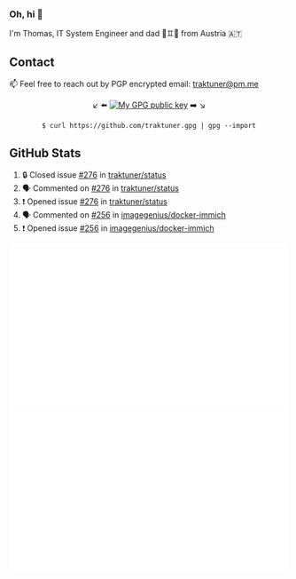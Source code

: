 ### Oh, hi 👋

I'm Thomas, IT System Engineer and dad 👶♊️👶 from Austria 🇦🇹

<!--
**traktuner/traktuner** is a ✨ _special_ ✨ repository because its `README.md` (this file) appears on your GitHub profile.

Here are some ideas to get you started:

- 🔭 I’m currently working on ...
- 🌱 I’m currently learning ...
- 👯 I’m looking to collaborate on ...
- 🤔 I’m looking for help with ...
- 💬 Ask me about ...
- 📫 How to reach me: ...
- 😄 Pronouns: ...
- ⚡ Fun fact: ...
-->

## Contact
📫 Feel free to reach out by PGP encrypted email:
traktuner@pm.me

<div align="center" markdown="1">

↙️ ⬅️ [![My GPG public key](https://img.shields.io/badge/PGP%20public%20key-6D4AFF?style=for-the-badge)](https://github.com/traktuner.gpg) ➡️ ↘️

```shell
$ curl https://github.com/traktuner.gpg | gpg --import
```

</div>

## GitHub Stats
<!--START_SECTION:activity-->
1. 🔒 Closed issue [#276](https://github.com/traktuner/status/issues/276) in [traktuner/status](https://github.com/traktuner/status)
2. 🗣 Commented on [#276](https://github.com/traktuner/status/issues/276#issuecomment-1859060895) in [traktuner/status](https://github.com/traktuner/status)
3. ❗ Opened issue [#276](https://github.com/traktuner/status/issues/276) in [traktuner/status](https://github.com/traktuner/status)
4. 🗣 Commented on [#256](https://github.com/imagegenius/docker-immich/issues/256#issuecomment-1859058436) in [imagegenius/docker-immich](https://github.com/imagegenius/docker-immich)
5. ❗ Opened issue [#256](https://github.com/imagegenius/docker-immich/issues/256) in [imagegenius/docker-immich](https://github.com/imagegenius/docker-immich)
<!--END_SECTION:activity-->

![](https://github.com/traktuner/traktuner/blob/master/generated/overview.svg)
![](https://github.com/traktuner/traktuner/blob/master/generated/languages.svg)
